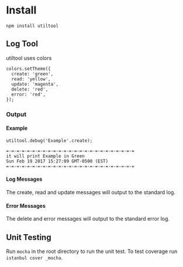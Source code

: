 # Install
```
npm install utiltool
```

## Log Tool
utiltool uses colors
```
colors.setTheme({
  create: 'green',
  read: 'yellow',
  update: 'magenta',
  delete: 'red',
  error: 'red',
});
```

### Output

#### Example
```
utiltool.debug('Example'.create);

=-=-=-=-=-=-=-=-=-=-=-=-=-=-=-=-=-=-=-=-=-=-=-=-=
it will print Example in Green
Sun Feb 19 2017 15:27:09 GMT-0500 (EST)
=-=-=-=-=-=-=-=-=-=-=-=-=-=-=-=-=-=-=-=-=-=-=-=-=
```

#### Log Messages
The create, read and update messages will output to the standard log.

#### Error Messages
The delete and error messages will output to the standard error log.

## Unit Testing
Run `mocha` in the root directory to run the unit test. To test coverage run `istanbul cover _mocha`.